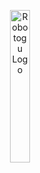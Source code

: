<p align="center">
<img src="http://orbitagame.ru/images/robottogu.png" alt="Robotogu Logo" width="25%">
</p>

